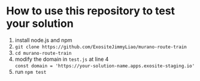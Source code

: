 # How to use this repository to test your solution
1. install node.js and npm
2. `git clone https://github.com/ExositeJimmyLiao/murano-route-train`
3. `cd murano-route-train`
4. modify the domain in `test.js` at line 4   
`const domain = 'https://your-solution-name.apps.exosite-staging.io'`
5. run `npm test`
